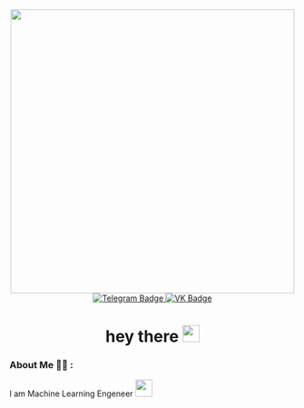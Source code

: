 <div id="header" align="center">
  <img src="https://media.giphy.com/media/RNrugMQ67hjIJkU8Fk/giphy.gif" width="500"/>
</div>
<div id="badges" align="center">
  <a href="https://t.me/Humphre_ey">
    <img src="https://img.shields.io/badge/Social-Telegram-blue?logo=linkedin&logoColor=white&style=for-the-badge" alt="Telegram Badge"/>
  </a>
  <a href="https://vk.com/id57211127">
    <img src="https://img.shields.io/badge/Social-VK_page-lightgray?logo=linkedin&logoColor=white&style=for-the-badge" alt="VK Badge"/>
  </a>
</div>
<div id="header" align="center">
  <img src="https://komarev.com/ghpvc/?username=Humphreey&style=flat-square&color=blue" alt=""/>
  <h1>
  hey there
  <img src="https://media.giphy.com/media/hvRJCLFzcasrR4ia7z/giphy.gif" width="30px"/>
  </h1>
</div>

### About Me :man_technologist: :
I am Machine Learning Engeneer <img src="https://media.giphy.com/media/PjJ1cLHqLEveXysGDB/giphy-downsized-large.gif" width="30">
